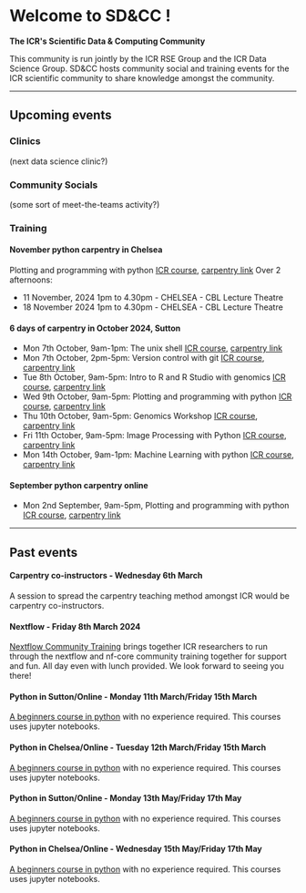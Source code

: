 
# Welcome to SD&CC !
**The ICR's Scientific Data & Computing Community**

This community is run jointly by the ICR RSE Group and the ICR Data Science Group. SD&CC hosts community social and training events for the ICR scientific community to share knowledge amongst the community.

---  

## Upcoming events

### Clinics
(next data science clinic?)

### Community Socials
(some sort of meet-the-teams activity?)

### Training

#### November python carpentry in Chelsea
Plotting and programming with python [ICR course](https://training.icr.ac.uk/coursed.php?course=1210), [carpentry link]([https://icr-sd-cc.github.io/2024-09-02-ICR/](https://icr-sd-cc.github.io/2024-11-11-ICR/))  
Over 2 afternoons:  
- 11 November, 2024 1pm to 4.30pm - CHELSEA - CBL Lecture Theatre  
- 18 November 2024 1pm to 4.30pm - CHELSEA - CBL Lecture Theatre  
    
#### 6 days of carpentry in October 2024, Sutton
- Mon 7th October, 9am-1pm: The unix shell [ICR course](https://training.icr.ac.uk/coursed.php?course=1215), [carpentry link](https://github.com/ICR-SD-CC/2024-10-07-ICR-UNIX)  
- Mon 7th October, 2pm-5pm: Version control with git [ICR course](https://training.icr.ac.uk/coursed.php?course=1216), [carpentry link](https://github.com/ICR-SD-CC/2024-10-07-ICR-GIT)  
- Tue 8th October, 9am-5pm: Intro to R and R Studio with genomics [ICR course](https://training.icr.ac.uk/coursed.php?course=1218), [carpentry link](https://github.com/ICR-SD-CC/2024-10-08-ICR-R)  
- Wed 9th October, 9am-5pm: Plotting and programming with python [ICR course](https://training.icr.ac.uk/coursed.php?course=1210), [carpentry link](https://icr-sd-cc.github.io/2024-10-09-ICR/)  
- Thu 10th October, 9am-5pm: Genomics Workshop [ICR course](https://training.icr.ac.uk/coursed.php?course=1219), [carpentry link](https://github.com/ICR-SD-CC/2024-10-10-ICR-GENOMICS)  
- Fri 11th October, 9am-5pm: Image Processing with Python [ICR course](https://training.icr.ac.uk/coursed.php?course=1217), [carpentry link](https://github.com/ICR-SD-CC/2024-10-11-ICR-IMAGE)  
- Mon 14th October, 9am-1pm: Machine Learning with python [ICR course](https://training.icr.ac.uk/coursed.php?course=1215), [carpentry link](https://github.com/ICR-SD-CC/2024-10-14-ICR-ML)  


#### September python carpentry online
- Mon 2nd September, 9am-5pm, Plotting and programming with python [ICR course](https://training.icr.ac.uk/coursed.php?course=1210), [carpentry link](https://icr-sd-cc.github.io/2024-09-02-ICR/)  

---  

## Past events

#### Carpentry co-instructors - Wednesday 6th March
A session to spread the carpentry teaching method amongst ICR would be carpentry co-instructors.

#### Nextflow - Friday 8th March 2024
[Nextflow Community Training](https://training.icr.ac.uk/coursed.php?course=1087) brings together ICR researchers to run through the nextflow and nf-core community training together for support and fun. All day even with lunch provided. We look forward to seeing you there!

#### Python in Sutton/Online - Monday 11th March/Friday 15th March
[A beginners course in python](https://training.icr.ac.uk/coursed.php?course=544) with no experience required. This courses uses jupyter notebooks.

#### Python in Chelsea/Online - Tuesday 12th March/Friday 15th March
[A beginners course in python](https://training.icr.ac.uk/coursed.php?course=544) with no experience required. This courses uses jupyter notebooks.

#### Python in Sutton/Online - Monday 13th May/Friday 17th May
[A beginners course in python](https://training.icr.ac.uk/coursed.php?course=544) with no experience required. This courses uses jupyter notebooks.

#### Python in Chelsea/Online - Wednesday 15th May/Friday 17th May
[A beginners course in python](https://training.icr.ac.uk/coursed.php?course=544) with no experience required. This courses uses jupyter notebooks.
